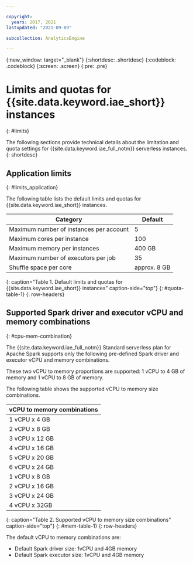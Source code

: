 ```yaml
---

copyright:
  years: 2017, 2021
lastupdated: "2021-09-09"

subcollection: AnalyticsEngine

---
```


{:new_window: target="_blank"}
{:shortdesc: .shortdesc}
{:codeblock: .codeblock}
{:screen: .screen}
{:pre: .pre}

# Limits and quotas for {{site.data.keyword.iae_short}} instances
{: #limits}

The following sections provide technical details about the limitation and quota settings for {{site.data.keyword.iae_full_notm}} serverless instances.
{: shortdesc}

## Application limits
{: #limits_application}

The following table lists the default limits and quotas for {{site.data.keyword.iae_short}} instances.


| Category                                |        Default         |
| --------------------------------------- | ---------------------- |
| Maximum number of instances per account |                      5 |
| Maximum cores per instance              |                    100 |
| Maximum memory per instances            |                 400 GB |
| Maximum number of executors per job     |                     35 |
| Shuffle space per core                  |           approx. 8 GB |
{: caption="Table 1. Default limits and quotas for {{site.data.keyword.iae_short}} instances" caption-side="top"}
{: #quota-table-1}
{: row-headers}


## Supported Spark driver and executor vCPU and memory combinations
{: #cpu-mem-combination}

The {{site.data.keyword.iae_full_notm}} Standard serverless plan for Apache Spark  supports only the following pre-defined Spark driver and executor vCPU and memory combinations.

These two vCPU to memory proportions are supported: 1 vCPU to 4 GB of memory and 1 vCPU to 8 GB of memory.

The following table shows the supported vCPU to memory size combinations.

| vCPU to memory combinations |
| --------------------------- |
| 1 vCPU x 4 GB |
| 2 vCPU x 8 GB |
| 3 vCPU x 12 GB |
| 4 vCPU x 16 GB|
| 5 vCPU x 20 GB |
| 6 vCPU x 24 GB |
| 1 vCPU x 8 GB |
| 2 vCPU x 16 GB |
| 3 vCPU x 24 GB |
| 4 vCPU x 32GB|
{: caption="Table 2. Supported vCPU to memory size combinations" caption-side="top"}
{: #mem-table-1}
{: row-headers}


The default vCPU to memory combinations are:
- Default Spark driver size: 1vCPU and 4GB memory
- Default Spark executor size: 1vCPU and 4GB memory
